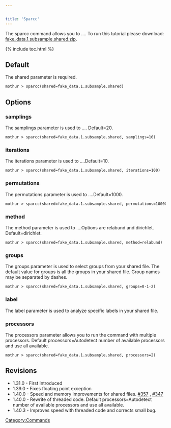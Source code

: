 ```yaml
---


title: 'Sparcc'
---
```

The sparcc command allows you to \.... To run this tutorial please
download: [
fake\_data.1.subsample.shared.zip](Media:fake_data.1.subsample.shared.zip).

{% include toc.html %}

## Default

The shared parameter is required.

    mothur > sparcc(shared=fake_data.1.subsample.shared)

## Options

### samplings

The samplings parameter is used to \.... Default=20.

    mothur > sparcc(shared=fake_data.1.subsample.shared, samplings=10)

### iterations

The iterations parameter is used to \....Default=10.

    mothur > sparcc(shared=fake_data.1.subsample.shared, iterations=100)

### permutations

The permutations parameter is used to \....Default=1000.

    mothur > sparcc(shared=fake_data.1.subsample.shared, permutations=10000)

### method

The method parameter is used to \....Options are relabund and dirichlet.
Default=dirichlet.

    mothur > sparcc(shared=fake_data.1.subsample.shared, method=relabund)

### groups

The groups parameter is used to select groups from your shared file. The
default value for groups is all the groups in your shared file. Group
names may be separated by dashes.

    mothur > sparcc(shared=fake_data.1.subsample.shared, groups=0-1-2)

### label

The label parameter is used to analyze specific labels in your shared
file.

### processors

The processors parameter allows you to run the command with multiple
processors. Default processors=Autodetect number of available processors
and use all available.

    mothur > sparcc(shared=fake_data.1.subsample.shared, processors=2)

## Revisions

-   1.31.0 - First Introduced
-   1.39.0 - Fixes floating point exception
-   1.40.0 - Speed and memory improvements for shared files.
    [\#357](https://github.com/mothur/mothur/issues/357) ,
    [\#347](https://github.com/mothur/mothur/issues/347)
-   1.40.0 - Rewrite of threaded code. Default processors=Autodetect
    number of available processors and use all available.
-   1.40.3 - Improves speed with threaded code and corrects small bug.

[Category:Commands](Category:Commands)
